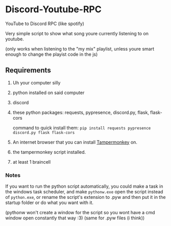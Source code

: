 # Discord-Youtube-RPC
YouTube to Discord RPC (like spotify)

Very simple script to show what song youre currently listening to on youtube.

(only works when listening to the "my mix" playlist, unless youre smart enough to change the playist code in the js)


## Requirements

1. Uh your computer silly
2. python installed on said computer
3. discord
4. these python packages:
   requests, pypresence, discord.py, flask, flask-cors

   command to quick install them: `pip install requests pypresence discord.py flask flask-cors`
5. An internet browser that you can install [Tampermonkey](https://www.tampermonkey.net/) on.
6. the tampermonkey script installed.
7. at least 1 braincell

### Notes
If you want to run the python script automatically, you could make a task in the windows task scheduler, and make `pythonw.exe` open the script instead of `python.exe`, or rename the script's extension to .pyw and then put it in the startup folder or do what you want with it.

(pythonw won't create a window for the script so you wont have a cmd window open constantly that way :3)
(same for .pyw files (i think))
